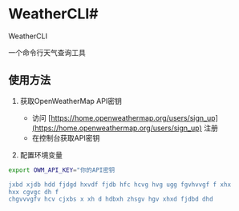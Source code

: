  # WeatherCLI# 
WeatherCLI

一个命令行天气查询工具

## 使用方法

1. 获取OpenWeatherMap API密钥
   - 访问 [https://home.openweathermap.org/users/sign_up](https://home.openweathermap.org/users/sign_up) 注册
   - 在控制台获取API密钥

2. 配置环境变量
```bash
export OWM_API_KEY="你的API密钥

jxbd xjdb hdd fjdgd hxvdf fjdb hfc hcvg hvg ugg fgvhvvgf f xhx
hxx cgvgc dh f
chgvvvgfv hcv cjxbs x xh d hdbxh zhsgv hgv xhxd fjdbd dhd